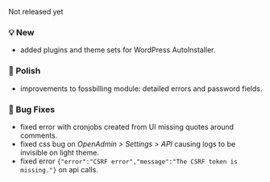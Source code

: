 Not released yet

### 💡 New
- added plugins and theme sets for WordPress AutoInstaller.

### 💅 Polish
- improvements to fossbilling module: detailed errors and password fields.

### 🐛 Bug Fixes
- fixed error with cronjobs created from UI missing quotes around comments.
- fixed css bug on *OpenAdmin > Settings > API* causing logs to be invisible on light theme.
- fixed error `{"error":"CSRF error","message":"The CSRF token is missing."}` on api calls.
